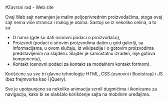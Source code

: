 #Zavrsni rad - Web site

Ovaj Web sajt namenjen je malim poljoprivrednim proizvođačima, stoga ovaj sajt nema više stranica i malog je obima.
Sastoji se iz nekoliko celina, a to su:
- O nama (gde su dati osnovni podaci o proizvođaču),
- Proizvodi (podaci o sirovim proizvodima datim u grid galeriji, sa informacijama, u ovom slučaju, iz wikipedije i o gotovim proizvodima predstavljenim na slajderu. Slajder je samostalno izrađen, nije gotova komponenta),
- Kontakt (osnovni podaci za kontakt sa modalnom kontakt formom).

Korišćene su sve tri glavne tehnologije HTML, CSS (osnovni i Bootstrap) i JS (bez frejmvorka kao i jQuery).

Sve je upotpunjeno sa nekoliko animacija scroll dugmićima i ikonicama za navigaciju, kako bi se olakšalo korišćenje sajta na mobilnim uređajima.
